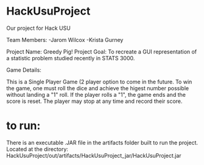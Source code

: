 # HackUsuProject
Our project for Hack USU

Team Members: 
  -Jarom Wilcox
  -Krista Gurney


Project Name: Greedy Pig!
Project Goal: To recreate a GUI representation of a statistic problem studied recently in STATS 3000. 


Game Details:

This is a Single Player Game (2 player option to come in the future.
To win the game, one must roll the dice and achieve the higest number possible without landing a "1" roll. 
If the player rolls a "1", the game ends and the score is reset. 
The player may stop at any time and record their score. 



# to run:
There is an executable .JAR file in the artifacts folder built to run the project.
Located at the directory: HackUsuProject/out/artifacts/HackUsuProject_jar/HackUsuProject.jar
